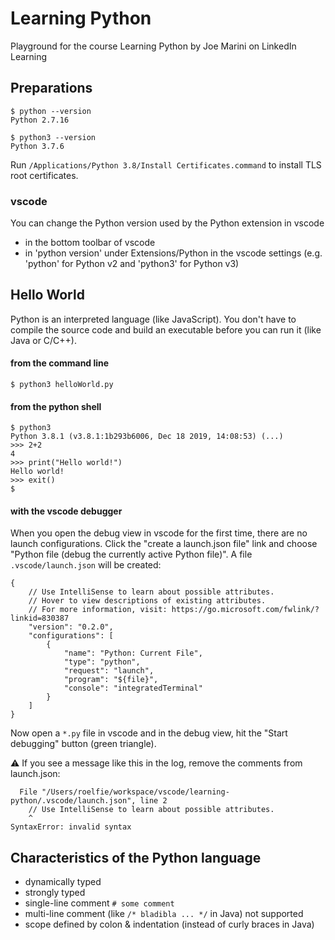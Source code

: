 # Learning Python

Playground for the course Learning Python by Joe Marini on LinkedIn Learning

## Preparations

```
$ python --version
Python 2.7.16

$ python3 --version
Python 3.7.6 
```

Run `/Applications/Python 3.8/Install Certificates.command` to install TLS root certificates.

### vscode
You can change the Python version used by the Python extension in vscode
* in the bottom toolbar of vscode
* in 'python version' under Extensions/Python in the vscode settings (e.g. 'python' for Python v2 and 'python3' for Python v3)

## Hello World

Python is an interpreted language (like JavaScript). You don't have to compile the source code and build an executable before you can run it (like Java or C/C++).

#### from the command line
`$ python3 helloWorld.py` 

#### from the python shell
```
$ python3
Python 3.8.1 (v3.8.1:1b293b6006, Dec 18 2019, 14:08:53) (...)
>>> 2+2
4
>>> print("Hello world!")
Hello world!
>>> exit()
$ 
```

#### with the vscode debugger
When you open the debug view in vscode for the first time, there are no launch configurations. Click the "create a launch.json file" link and choose "Python file (debug the currently active Python file)". A file `.vscode/launch.json` will be created:
```
{
    // Use IntelliSense to learn about possible attributes.
    // Hover to view descriptions of existing attributes.
    // For more information, visit: https://go.microsoft.com/fwlink/?linkid=830387
    "version": "0.2.0",
    "configurations": [
        {
            "name": "Python: Current File",
            "type": "python",
            "request": "launch",
            "program": "${file}",
            "console": "integratedTerminal"
        }
    ]
}
```
Now open a `*.py` file in vscode and in the debug view, hit the "Start debugging" button (green triangle).

:warning: If you see a message like this in the log, remove the comments from launch.json:
```
  File "/Users/roelfie/workspace/vscode/learning-python/.vscode/launch.json", line 2
    // Use IntelliSense to learn about possible attributes.
    ^
SyntaxError: invalid syntax
```

## Characteristics of the Python language

* dynamically typed
* strongly typed
* single-line comment `# some comment`
* multi-line comment (like `/* bladibla ... */` in Java) not supported 
* scope defined by colon & indentation (instead of curly braces in Java)
